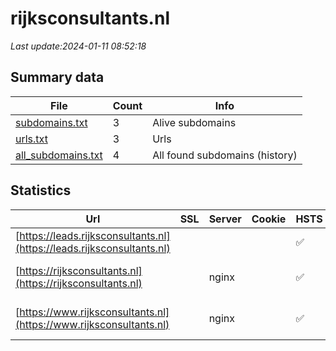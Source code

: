 # rijksconsultants.nl
*Last update:2024-01-11 08:52:18*
## Summary data
| File       | Count | Info |
|------------|-------|------|
|[subdomains.txt](/data/rijksconsultants/subdomains.txt)|3|Alive subdomains|
|[urls.txt](/data/rijksconsultants/urls.txt)|3|Urls|
|[all_subdomains.txt](/data/rijksconsultants/all_subdomains.txt)|4|All found subdomains (history)|
## Statistics
| Url | SSL | Server | Cookie | HSTS | CSP | XFO | XXP | RP | Tech |
|------------|-------|------|------|------|------|------|------|------|------|
|[https://leads.rijksconsultants.nl](https://leads.rijksconsultants.nl)| | | |:white_check_mark: | |:white_check_mark: |:white_check_mark: |:white_check_mark: |Bootstrap HSTS|
|[https://rijksconsultants.nl](https://rijksconsultants.nl)| |nginx| |:white_check_mark: |:warning: |:white_check_mark: |:white_check_mark: |:white_check_mark: |HSTS IIS:10.0 Window...|
|[https://www.rijksconsultants.nl](https://www.rijksconsultants.nl)| |nginx| |:white_check_mark: |:warning: |:white_check_mark: |:white_check_mark: |:white_check_mark: |HSTS IIS:10.0 Window...|